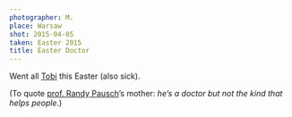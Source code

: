 ```yaml
---
photographer: M.
place: Warsaw
shot: 2015-04-05
taken: Easter 2015
title: Easter Doctor
---
```


Went all [Tobi](http://www.pragtob.info) this Easter (also sick).

(To quote [prof. Randy Pausch](https://en.wikipedia.org/wiki/Randy_Pausch)’s mother: _he’s a doctor but not the kind that helps people_.)
